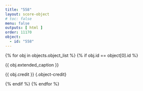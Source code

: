 ```yaml
---
title: "558"
layout: score-object
# toc: false
menu: false
outputs: [ html ]
order: 11170
object:
  - id: "558"
---
```


{% for obj in objects.object_list %}
{% if obj.id == object[0].id %}

{{ obj.extended_caption }}

{{ obj.credit }} {.object-credit}

{% endif %}
{% endfor %}
